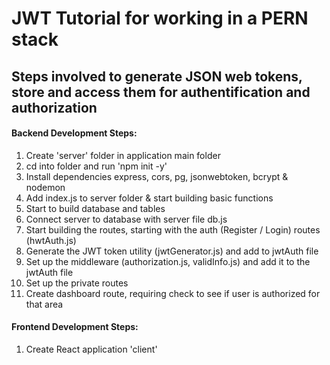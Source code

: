 # JWT Tutorial for working in a PERN stack

## Steps involved to generate JSON web tokens, store and access them for authentification and authorization

#### Backend Development Steps:
1. Create 'server' folder in application main folder
2. cd into folder and run 'npm init -y'
3. Install dependencies express, cors, pg, jsonwebtoken, bcrypt & nodemon
4. Add index.js to server folder & start building basic functions
5. Start to build database and tables
6. Connect server to database with server file db.js
7. Start building the routes, starting with the auth (Register / Login) routes (hwtAuth.js)
8. Generate the JWT token utility (jwtGenerator.js) and add to jwtAuth file
9. Set up the middleware (authorization.js, validInfo.js) and add it to the jwtAuth file
10. Set up the private routes
11. Create dashboard route, requiring check to see if user is authorized for that area

#### Frontend Development Steps:
1. Create React application 'client'
